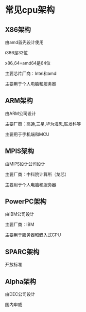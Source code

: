 # 常见cpu架构

## X86架构

由amd首先设计使用

i386是32位

x86_64=amd64是64位

主要芯片厂商：Intel和amd

主要用于个人电脑和服务器

## ARM架构

由ARM公司设计

主要厂商：高通,三星,华为海思,联发科等

主要用于手机端和MCU

## MPIS架构

由MIPS设计公司设计

主要厂商：中科院计算所（龙芯）

主要用于个人电脑和服务器

## PowerPC架构

由IBM公司设计

主要厂商：IBM

主要用于服务器和嵌入式CPU

## SPARC架构

开放标准

## Alpha架构

由DEC公司设计

国内申威
